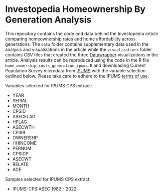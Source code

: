 # Investopedia Homeownership By Generation Analysis

This repository contains the code and data behind the Investopedia article comparing homeownership rates and home affordability across generations. The `data` folder contains supplementary data used in the analysis and visualizations in the article while the `visualizations` folder contains CSV files that created the three [Datawrapper](https://www.datawrapper.de/) visualizations in the article. Analysis results can be reproduced using the code in the R file `home_ownership_costs_generation_ipums.R` and downloading Current Population Survey microdata from [IPUMS](https://cps.ipums.org/cps/) with the variable selection outlined below. Please take care to adhere to the IPUMS [terms of use](https://www.ipums.org/about/terms).

Variables selected for IPUMS CPS extract: 
* YEAR
* SERIAL
* MONTH
* CPSID
* ASECFLAG
* HFLAG
* ASECWTH
* CPI99
* OWNERSHP
* HHINCOME
* PERNUM
* CPSIDP
* ASECWT
* RELATE
* AGE

Samples selected for IPUMS CPS extract:
* IPUMS-CPS ASEC 1982 - 2022